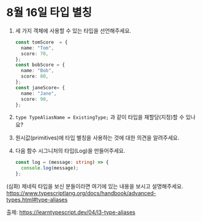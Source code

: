 # 8월 16일 타입 별칭

1. 세 가지 객체에 사용할 수 있는 타입을 선언해주세요.

    ```ts
    const tomScore  = {
      name: "Tom",
      score: 70,
    };
    const bobScore = {
      name: "Bob",
      score: 80,
    };
    const janeScore= {
      name: "Jane",
      score: 90,
    };
    ```

2. `type TypeAliasName = ExistingType;` 과 같이 타입을 재할당(지정)할 수 있나요?

3. 원시값(primitives)에 타입 별칭을 사용하는 것에 대한 의견을 알려주세요.

4. 다음 함수 시그니처의 타입(Log)을 만들어주세요.

    ```ts
    const log = (message: string) => {
      console.log(message);
    };
    ```


(심화) 제네릭 타입을 보신 분들이라면 여기에 있는 내용을 보시고 설명해주세요. https://www.typescriptlang.org/docs/handbook/advanced-types.html#type-aliases

출제: https://learntypescript.dev/04/l3-type-aliases